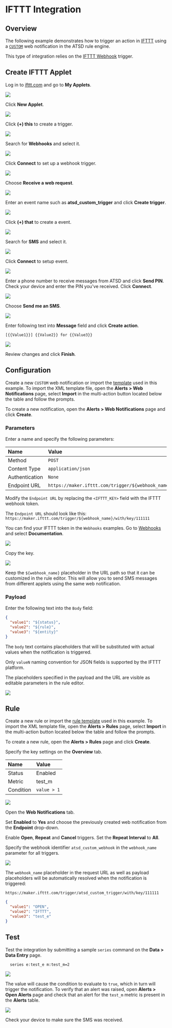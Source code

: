# IFTTT Integration

## Overview

The following example demonstrates how to trigger an action in [IFTTT](https://ifttt.com/) using a [`CUSTOM`](custom.md) web notification in the ATSD rule engine.

This type of integration relies on the [IFTTT Webhook](https://ifttt.com/maker_webhooks) trigger.

## Create IFTTT Applet

Log in to [ifttt.com](https://ifttt.com) and go to **My Applets**.

![](images/ifttt_applet_1.png)

Click **New Applet**.

![](images/ifttt_applet_2.png)

Click **(+) this** to create a trigger.

![](images/ifttt_applet_3.png)

Search for **Webhooks** and select it.

![](images/ifttt_applet_4.png)

Click **Connect** to set up a webhook trigger.

![](images/ifttt_applet_5.png)

Choose **Receive a web request**.

![](images/ifttt_applet_6.png)

Enter an event name such as **atsd_custom_trigger** and click **Create trigger**.

![](images/ifttt_applet_7.png)

Click **(+) that** to create a event.

![](images/ifttt_applet_8.png)

Search for **SMS** and select it.

![](images/ifttt_applet_9.png)

Click **Connect** to setup event.

![](images/ifttt_applet_10.png)

Enter a phone number to receive messages from ATSD and click **Send PIN**. Check your device and enter the PIN you've received. Click **Connect**.

![](images/ifttt_applet_11.png)

Choose **Send me an SMS**.

![](images/ifttt_applet_12.png)

Enter following text into **Message** field and click **Create action**.

```ls
[{{Value1}}] {{Value2}} for {{Value3}}
```

![](images/ifttt_applet_13.png)

Review changes and click **Finish**.

## Configuration

Create a new `CUSTOM` web notification or import the [template](resources/custom-ifttt-notification.xml) used in this example. To import the XML template file, open the **Alerts > Web Notifications** page, select **Import** in the multi-action button located below the table and follow the prompts.

To create a new notification, open the **Alerts > Web Notifications** page and click **Create**.

### Parameters

Enter a name and specify the following parameters:

| **Name** | **Value** |
| :--- | :--- |
| Method | `POST` |
| Content Type | `application/json` |
| Authentication | `None` |
| Endpoint URL | `https://maker.ifttt.com/trigger/${webhook_name}/with/key/<IFTTT_KEY>` |

Modify the `Endpoint URL` by replacing the `<IFTTT_KEY>` field with the IFTTT webhook token.

The `Endpoint URL` should look like this: `https://maker.ifttt.com/trigger/${webhook_name}/with/key/111111`

You can find your IFTTT token in the `Webhooks` examples. Go to [Webhooks](https://ifttt.com/maker_webhooks) and select **Documentation**.

![](images/ifttt_key_1.png)

Copy the key.

![](images/ifttt_key_2.png)

Keep the `${webhook_name}` placeholder in the URL path so that it can be customized in the rule editor. This will allow you to send SMS messages from different applets using the same web notification.

### Payload

Enter the following text into the `Body` field:

```json
{
  "value1": "${status}",
  "value2": "${rule}",
  "value3": "${entity}"
}
```

The `body` text contains placeholders that will be substituted with actual values when the notification is triggered. 

Only `valueN` naming convention for JSON fields is supported by the IFTTT platform.

The placeholders specified in the payload and the URL are visible as editable parameters in the rule editor.

![](images/ifttt_endpoint.png)

## Rule

Create a new rule or import the [rule template](resources/custom-ifttt-rule.xml) used in this example. To import the XML template file, open the **Alerts > Rules** page, select **Import** in the multi-action button located below the table and follow the prompts.

To create a new rule, open the **Alerts > Rules** page and click **Create**.

Specify the key settings on the **Overview** tab. 

| **Name** | **Value** |
| :-------- | :---- |
| Status | Enabled |
| Metric | test_m |
| Condition | `value > 1` |

![](images/rule_overview.png)

Open the **Web Notifications** tab.

Set **Enabled** to **Yes** and choose the previously created web notification from the **Endpoint** drop-down.

Enable **Open**, **Repeat** and **Cancel** triggers. Set the **Repeat Interval** to **All**.

Specify the webhook identifier `atsd_custom_webhook` in the `webhook_name` parameter for all triggers.

![](images/ifttt_rule_notification_open.png)

The `webhook_name` placeholder in the request URL as well as payload placeholders will be automatically resolved when the notification is triggered:

`https://maker.ifttt.com/trigger/atsd_custom_trigger/with/key/111111`

```json
{
  "value1": "OPEN",
  "value2": "IFTTT",
  "value3": "test_e"
}
```

## Test

Test the integration by submitting a sample `series` command on the **Data > Data Entry** page.

```ls
  series e:test_e m:test_m=2
```

![](images/rule_test_commands.png)

The value will cause the condition to evaluate to `true`, which in turn will trigger the notification.
To verify that an alert was raised, open **Alerts > Open Alerts** page and check that an alert for the `test_m` metric is present in the **Alerts** table.

![](images/ifttt_alert_open.png)

Check your device to make sure the SMS was received.
